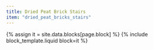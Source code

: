 ```yaml
---
title: Dried Peat Brick Stairs
item: "dried_peat_bricks_stairs"
---
```


{% assign it = site.data.blocks[page.block] %}
{% include block_template.liquid block=it %}

